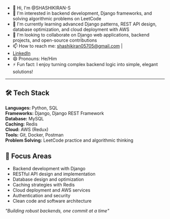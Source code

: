- 👋 Hi, I'm @SHASHIKIRAN-S
- 👀 I'm interested in backend development, Django frameworks, and solving algorithmic problems on LeetCode
- 🌱 I'm currently learning advanced Django patterns, REST API design, database optimization, and cloud deployment with AWS
- 💞️ I'm looking to collaborate on Django web applications, backend projects, and open-source contributions
- 📫 How to reach me: shashikiran05705@gmail.com |
- [LinkedIn](linkedin.com/in/shashikiran-s-dev)
- 😄 Pronouns: He/Him
- ⚡ Fun fact: I enjoy turning complex backend logic into simple, elegant solutions!

---

## 🛠️ Tech Stack
**Languages:** Python, SQL  
**Frameworks:** Django, Django REST Framework  
**Database:** MySQL  
**Caching:** Redis  
**Cloud:** AWS (Redux)  
**Tools:** Git, Docker, Postman  
**Problem Solving:** LeetCode practice and algorithmic thinking

## 🎯 Focus Areas
- Backend development with Django
- RESTful API design and implementation
- Database design and optimization
- Caching strategies with Redis
- Cloud deployment and AWS services
- Authentication and security
- Clean code and software architecture

*"Building robust backends, one commit at a time"*
